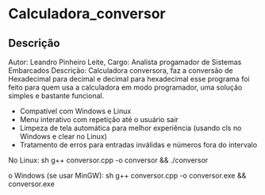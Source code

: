 # Calculadora_conversor

## Descrição
Autor: Leandro Pinheiro Leite,
Cargo: Analista progamador de Sistemas Embarcados
Descrição: Calculadora conversora, faz a conversão de Hexadecimal para decimal e decimal para hexadecimal 
esse programa foi feito para quem usa a calculadora em modo programador, uma solução simples
e bastante funcional.

* Compatível com Windows e Linux
* Menu interativo com repetição até o usuário sair
* Limpeza de tela automática para melhor experiência (usando cls no Windows e clear no Linux)
* Tratamento de erros para entradas inválidas e números fora do intervalo

No Linux:
sh
g++ conversor.cpp -o conversor && ./conversor


o Windows (se usar MinGW):
sh
g++ conversor.cpp -o conversor.exe && conversor.exe